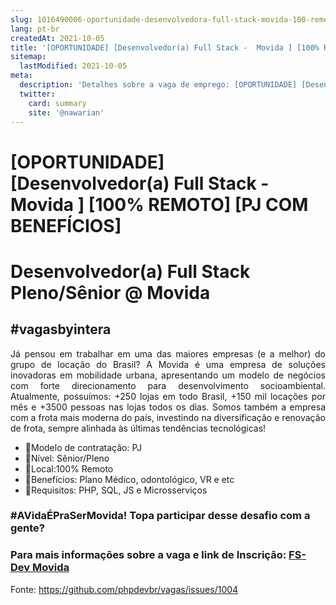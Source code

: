 ```yaml
---
slug: 1016490006-oportunidade-desenvolvedora-full-stack-movida-100-remoto-pj-com-beneficios
lang: pt-br
createdAt: 2021-10-05
title: '[OPORTUNIDADE] [Desenvolvedor(a) Full Stack -  Movida ] [100% REMOTO] [PJ COM BENEFÍCIOS]  - Vaga de Emprego'
sitemap:
  lastModified: 2021-10-05
meta:
  description: 'Detalhes sobre a vaga de emprego: [OPORTUNIDADE] [Desenvolvedor(a) Full Stack -  Movida ] [100% REMOTO] [PJ COM BENEFÍCIOS] '
  twitter:
    card: summary
    site: '@nawarian'
---
```


# [OPORTUNIDADE] [Desenvolvedor(a) Full Stack -  Movida ] [100% REMOTO] [PJ COM BENEFÍCIOS] 

# Desenvolvedor(a) Full Stack Pleno/Sênior @ Movida
<h2> #vagasbyintera</h2>

<div align="justify">
Já pensou em trabalhar em uma das maiores empresas (e a melhor) do grupo de locação do Brasil?
A Movida é uma empresa de soluções inovadoras em mobilidade urbana, apresentando um modelo de negócios com forte direcionamento para desenvolvimento socioambiental. Atualmente, possuímos: +250 lojas em todo Brasil, +150 mil locações por mês e +3500 pessoas nas lojas todos os dias.
Somos também a empresa com a frota mais moderna do país, investindo na diversificação e renovação de frota, sempre alinhada às últimas tendências tecnológicas!


 </div>
 <ul>
<li>📌Modelo de contratação: PJ</li>
<li>📌Nível: Sênior/Pleno</li>
<li>📌Local:100% Remoto</li>
<li>📌Benefícios:  Plano Médico, odontológico, VR e etc</li>
<li>📌Requisitos: PHP, SQL, JS e Microsserviços</li>
 </ul>
  
<h3>  #AVidaÉPraSerMovida!
Topa participar desse desafio com a gente? </h3>
<h3> Para mais informações sobre a vaga e link de Inscrição: <a href='https://vagas-emb.byintera.com/debstack'>FS-Dev Movida </a> </h3>


Fonte: https://github.com/phpdevbr/vagas/issues/1004